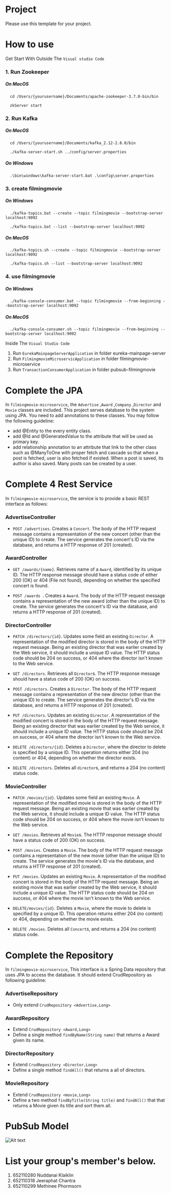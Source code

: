 Project
=============
Please use this template for your project.

How to use 
=============
Get Start With Outside The `Visual studio Code`

### 1. Run Zookeeper
##### On MacOS
```
  cd /Users/{yourusername}/Documents/apache-zookeeper-3.7.0-bin/bin
```
```
  zkServer start
```
### 2. Run Kafka
##### On MacOS
```
  cd /Users/{yourusername}/Documents/kafka_2.12-2.8.0/bin
```
```
  ./kafka-server-start.sh ../config/server.properties
```
##### On Windows
```
  .\bin\windows\kafka-server-start.bat .\config\server.properties
```
### 3. create filmingmovie
##### On Windows
```
  ./kafka-topics.bat --create --topic filmingmovie --bootstrap-server localhost:9092
```
```
  ./kafka-topics.bat --list --bootstrap-server localhost:9092
```
##### On MacOS
```
  ./kafka-topics.sh --create --topic filmingmovie --bootstrap-server localhost:9092
```
```
  ./kafka-topics.sh --list --bootstrap-server localhost:9092
```
### 4. use filmingmovie
##### On Windows
```
  ./kafka-console-consumer.bat --topic filmingmovie --from-beginning --bootstrap-server localhost:9092
```
##### On MacOS
```
  ./kafka-console-consumer.sh --topic filmingmovie --from-beginning --bootstrap-server localhost:9092
```
Inside The `Visual Studio Code`

1.  Run `EurekaMainpageServerApplication` in folder eureka-mainpage-server
2.  Run `FilmingmovieMicroservicApplication` in folder filmingmovie-microservice
3.  Run `TransactionConsumerApplication` in folder  pubsub-filmingmovie


Complete the JPA
=============
In `filmingmovie-microservice`, the `Advertise` ,`Award` ,`Company` ,`Director` and `Movie` classes are included. This project serves database to the system using JPA. You need to add annotations to these classes. You may follow the following guideline:
- add @Entity to the every entity class.
- add @Id and @GeneratedValue to the attribute that will be used as primary key.
- add relationship annotation to an attribute that link to the other class such as @ManyToOne with proper fetch and cascade so that when a post is fetched, user is also fetched if existed. When a post is saved, its author is also saved. Many posts can be created by a user.

# Complete 4 Rest Service
In `filmingmovie-microservice`, the service is to provide a basic REST interface as follows:
### AdvertiseController
- `POST /advertises`. Creates a `Concert`. The body of the HTTP request message contains a representation of the new concert (other than the unique ID) to create. The service generates the concert's ID via the database, and returns a HTTP response of 201 (created).
### AwardController
- `GET /awards/{name}`. Retrieves name of a `Award`, identified by its unique ID. The HTTP response message should have a status code of either 200 (OK) or 404 (File not found), depending on whether the specified concert is found.

- `POST /awards `. Creates a `Award`. The body of the HTTP request message contains a representation of the new award (other than the unique ID) to create. The service generates the concert's ID via the database, and returns a HTTP response of 201 (created).
### DirectorController
- `PATCH /directors/{id}`. Updates some field an existing `Director`. A representation of the modified director is stored in the body of the HTTP request message. Being an existing director that was earlier created by the Web service, it should include a unique ID value. The HTTP status code should be 204 on success, or 404 where the director isn't known to the Web service.

- `GET /directors`. Retrieves all `Director`s. The HTTP response message should have a status code of 200 (OK) on success.

- `POST /directors`. Creates a `Director`. The body of the HTTP request message contains a representation of the new director (other than the unique ID) to create. The service generates the director's ID via the database, and returns a HTTP response of 201 (created).
  
- `PUT /directors`. Updates an existing `Director`. A representation of the modified concert is stored in the body of the HTTP request message. Being an existing director that was earlier created by the Web service, it should include a unique ID value. The HTTP status code should be 204 on success, or 404 where the director isn't known to the Web service.

- `DELETE /directors/{id}`. Deletes a `Director`, where the director to delete is specified by a unique ID. This operation returns either 204 (no content) or 404, depending on whether the director exists.

- `DELETE /directors`. Deletes all `director`s, and returns a 204 (no content) status code.

### MovieController
- `PATCH /movies/{id}`. Updates some field an existing `Movie`. A representation of the modified movie is stored in the body of the HTTP request message. Being an existing movie that was earlier created by the Web service, it should include a unique ID value. The HTTP status code should be 204 on success, or 404 where the movie isn't known to the Web service.

- `GET /movies`. Retrieves all `Movie`s. The HTTP response message should have a status code of 200 (OK) on success.

- `POST /movies`. Creates a `Movie`. The body of the HTTP request message contains a representation of the new movie (other than the unique ID) to create. The service generates the movie's ID via the database, and returns a HTTP response of 201 (created).
  
- `PUT /movies`. Updates an existing `Movie`. A representation of the modified concert is stored in the body of the HTTP request message. Being an existing movie that was earlier created by the Web service, it should include a unique ID value. The HTTP status code should be 204 on success, or 404 where the movie isn't known to the Web service.

- `DELETE/movies/{id}`. Deletes a `Movie`, where the movie to delete is specified by a unique ID. This operation returns either 204 (no content) or 404, depending on whether the movie exists.

- `DELETE /movies`. Deletes all `Concert`s, and returns a 204 (no content) status code.

# Complete the Repository
In `filmingmovie-microservice`, This interface is a Spring Data repository that uses JPA to access the database. It should extend CrudRepository as following guideline:
### AdvertiseRepository
- Only extend `CrudRepository <Advertise,Long>`
### AwardRepository
- Extend `CrudRepository <Award,Long>`
- Define a single method `findByName(String name)` that returns a Award given its name.
### DirectorRepository
- Extend `CrudRepository <Director,Long>`
- Define a single method `findAll()` that returns a all of directors.
### MovieRepository
- Extend `CrudRepository <movie,Long>`
- Define a two method `findByTitle(String title)` and `findAll()` that that returns a Movie given its title and sort them all.

# PubSub Model
![Alt text](Pubsub.png)
# List your group's member's below.
1. 652110280 Nuddanai Klaiklin
2. 652110318 Jeeraphat Chantra
3. 652110299 Methinee Phormsorn




